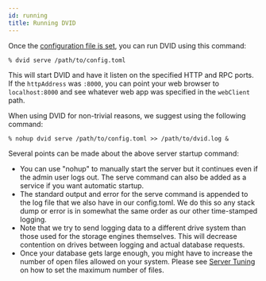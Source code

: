 ```yaml
---
id: running
title: Running DVID
---
```


Once the [configuration file is set](docs/configuring), you can run DVID using this command:

    % dvid serve /path/to/config.toml

This will start DVID and have it listen on the specified HTTP and RPC ports.  If the `httpAddress` was `:8000`, you can point your web browser to `localhost:8000` and see whatever web app was specified in the `webClient` path.

When using DVID for non-trivial reasons, we suggest using the following command:

    % nohup dvid serve /path/to/config.toml >> /path/to/dvid.log &

Several points can be made about the above server startup command:

* You can use "nohup" to manually start the server but it continues even if the admin user logs out.  The serve command can also be added as a service if you want automatic startup.
* The standard output and error for the serve command is appended to the log file that we also have in our config.toml.  We do this so any stack dump or error is in somewhat the same order as our other time-stamped logging.
* Note that we try to send logging data to a different drive system than those used for the storage engines themselves.  This will decrease contention on drives between logging and actual database requests.
* Once your database gets large enough, you might have to increase the number of open files allowed on your system.  Please see [Server Tuning](/docs/tuning) on how to set the maximum number of files.
